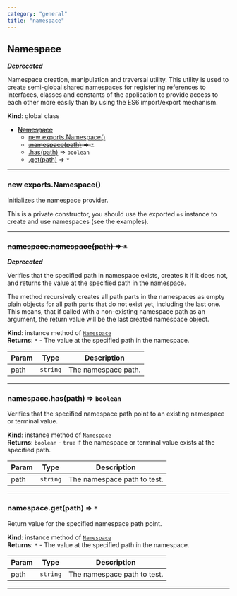 ```yaml
---
category: "general"
title: "namespace"
---
```


## ~~Namespace~~&nbsp;<a name="Namespace" href="https://github.com/seznam/IMA.js-core/tree/0.16.0/namespace.js#L11" target="_blank"><span class="icon"><i class="fas fa-external-link-alt fa-xs"></i></span></a>
***Deprecated***

Namespace creation, manipulation and traversal utility. This utility is used
to create semi-global shared namespaces for registering references to
interfaces, classes and constants of the application to provide access to
each other more easily than by using the ES6 import/export mechanism.

**Kind**: global class  

* ~~[Namespace](#Namespace)~~
    * [new exports.Namespace()](#new_Namespace_new)
    * ~~[.namespace(path)](#Namespace+namespace) ⇒ <code>\*</code>~~
    * [.has(path)](#Namespace+has) ⇒ <code>boolean</code>
    * [.get(path)](#Namespace+get) ⇒ <code>\*</code>


* * *

### new exports.Namespace()&nbsp;<a name="new_Namespace_new"></a>
Initializes the namespace provider.

This is a private constructor, you should use the exported <code>ns</code>
instance to create and use namespaces (see the examples).


* * *

### ~~namespace.namespace(path) ⇒ <code>\*</code>~~&nbsp;<a name="Namespace+namespace" href="https://github.com/seznam/IMA.js-core/tree/0.16.0/namespace.js#L40" target="_blank"><span class="icon"><i class="fas fa-external-link-alt fa-xs"></i></span></a>
***Deprecated***

Verifies that the specified path in namespace exists, creates it if it
does not, and returns the value at the specified path in the namespace.

The method recursively creates all path parts in the namespaces as empty
plain objects for all path parts that do not exist yet, including the
last one. This means, that if called with a non-existing namespace path
as an argument, the return value will be the last created namespace
object.

**Kind**: instance method of [<code>Namespace</code>](#Namespace)  
**Returns**: <code>\*</code> - The value at the specified path in the namespace.  

| Param | Type | Description |
| --- | --- | --- |
| path | <code>string</code> | The namespace path. |


* * *

### namespace.has(path) ⇒ <code>boolean</code>&nbsp;<a name="Namespace+has" href="https://github.com/seznam/IMA.js-core/tree/0.16.0/namespace.js#L79" target="_blank"><span class="icon"><i class="fas fa-external-link-alt fa-xs"></i></span></a>
Verifies that the specified namespace path point to an existing
namespace or terminal value.

**Kind**: instance method of [<code>Namespace</code>](#Namespace)  
**Returns**: <code>boolean</code> - <code>true</code> if the namespace or terminal value exists
        at the specified path.  

| Param | Type | Description |
| --- | --- | --- |
| path | <code>string</code> | The namespace path to test. |


* * *

### namespace.get(path) ⇒ <code>\*</code>&nbsp;<a name="Namespace+get" href="https://github.com/seznam/IMA.js-core/tree/0.16.0/namespace.js#L89" target="_blank"><span class="icon"><i class="fas fa-external-link-alt fa-xs"></i></span></a>
Return value for the specified namespace path point.

**Kind**: instance method of [<code>Namespace</code>](#Namespace)  
**Returns**: <code>\*</code> - The value at the specified path in the namespace.  

| Param | Type | Description |
| --- | --- | --- |
| path | <code>string</code> | The namespace path to test. |


* * *

